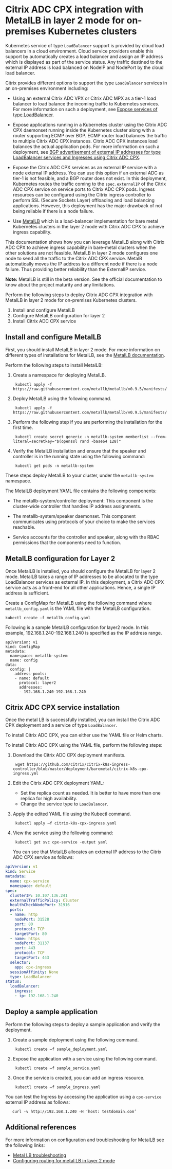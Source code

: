 # Citrix ADC CPX integration with MetalLB in layer 2 mode for on-premises Kubernetes clusters  

Kubernetes service of type `LoadBalancer` support is provided by cloud load balancers in a cloud environment. Cloud service providers enable this support by automatically creates a load balancer and assign an IP address which is displayed as part of the service status. Any traffic destined to the external IP address is load balanced on NodeIP and NodePort by the cloud load balancer.

Citrix provides different options to support the type `LoadBalancer` services in an on-premises environment including:

- Using an external Citrix ADC VPX or Citrix ADC MPX as a tier-1 load balancer to load balance the incoming traffic to Kubernetes services.
For more information on such a deployment, see [Expose services of type LoadBalancer](https://developer-docs.citrix.com/projects/citrix-k8s-ingress-controller/en/latest/network/type_loadbalancer/).

- Expose applications running in a Kubernetes cluster using the Citrix ADC CPX daemonset running inside the Kubernetes cluster along with a router supporting ECMP over BGP. ECMP router load balances the traffic to multiple Citrix ADC CPX instances. Citrix ADC CPX instances load balances the actual application pods. For more information on such a deployment, see [BGP advertisement of external IP addresses for type LoadBalancer services and Ingresses using Citrix ADC CPX](https://developer-docs.citrix.com/projects/citrix-k8s-ingress-controller/en/latest/configure/cpx-service-type-lb/).

- Expose the Citrix ADC CPX services as an external IP service with a node external IP address. You can use this option if an external ADC as tier-1 is not feasible, and a BGP router does not exist. In this deployment, Kubernetes routes the traffic coming to the `spec.externalIP` of the Citrix ADC CPX service on service ports to Citrix ADC CPX pods. Ingress resources can be configured using the Citrix ingress controller to perform SSL (Secure Sockets Layer) offloading and load balancing applications. However, this deployment has the major drawback of not being reliable if there is a node failure.  

- Use [MetalLB](https://metallb.universe.tf/) which is a load-balancer implementation for bare metal Kubernetes clusters in the layer 2 mode with Citrix ADC CPX to achieve ingress capability.

This documentation shows how you can leverage MetalLB along with Citrix ADC CPX to achieve ingress capability in bare-metal clusters when the other solutions are not feasible. MetalLB in layer 2 mode configures one node to send all the traffic to the Citrix ADC CPX service. MetalB automatically moves the IP address to a different node if there is a node failure. Thus providing better reliability than the ExternalIP service.

**Note:** MetalLB is still in the beta version. See the official documentation to know about the project maturity and any limitations.

Perform the following steps to deploy Citrix ADC CPX integration with MetalLB in layer 2 mode for on-premises Kubernetes clusters.

1. Install and configure MetalLB
2. Configure MetalLB configuration for layer 2
3. Install Citrix ADC CPX service

## Install and configure MetalLB

First, you should install MetalLB in layer 2 mode. For more information on different types of installations for MetalLB, see the [MetalLB documentation](https://metallb.universe.tf/installation/).

Perform the following steps to install MetalLB:

1. Create a namespace for deploying MetalLB.
   
        kubectl apply -f https://raw.githubusercontent.com/metallb/metallb/v0.9.5/manifests/namespace.yaml 

2. Deploy MetalLB using the following command.

        kubectl apply -f https://raw.githubusercontent.com/metallb/metallb/v0.9.5/manifests/metallb.yaml 

3. Perform the following step if you are performing the installation for the first time.

        kubectl create secret generic -n metallb-system memberlist --from-literal=secretkey="$(openssl rand -base64 128)" 

4. Verify the MetalLB installation and ensure that the speaker and controller is in the running state using the following command:

        kubectl get pods -n metallb-system 

These steps deploy MetalLB to your cluster, under the `metallb-system` namespace.

The MetalLB deployment YAML file contains the following components:

- The metallb-system/controller deployment: This component is the cluster-wide controller that handles IP address assignments.
  
- The metallb-system/speaker daemonset. This component communicates using protocols of your choice to make the services reachable.
  
- Service accounts for the controller and speaker, along with the RBAC permissions that the components need to function.

## MetalLB configuration for Layer 2

Once MetalLB is installed, you should configure the MetalLB for layer 2 mode. MetalLB takes a range of IP addresses to be allocated to the type LoadBalancer services as external IP. In this deployment, a Citrix ADC CPX service acts as a front-end for all other applications. Hence, a single IP address is sufficient.

Create a ConfigMap for MetalLB using the following command where `metallb_config.yaml` is the YAML file with the MetalLB configuration.  

    kubectl create –f metallb_config.yaml 

Following is a sample MetalLB configuration for layer2 mode. In this example, 192.168.1.240-192.168.1.240 is specified as the IP address range.

```
apiVersion: v1 
kind: ConfigMap 
metadata: 
  namespace: metallb-system 
  name: config 
data: 
  config: | 
    address-pools: 
    - name: default 
      protocol: layer2 
      addresses: 
      - 192.168.1.240-192.168.1.240 
```

## Citrix ADC CPX service installation

Once the metal LB is successfully installed, you can install the Citrix ADC CPX deployment and a service of type `LoadBalancer`.

To install Citrix ADC CPX, you can either use the YAML file or Helm charts.

To install Citrix ADC CPX using the YAML file, perform the following steps:

1. Download the Citrix ADC CPX deployment manifests.

        wget https://github.com/citrix/citrix-k8s-ingress-controller/blob/master/deployment/baremetal/citrix-k8s-cpx-ingress.yml 

2. Edit the Citrix ADC CPX deployment YAML:

    - Set the replica count as needed. It is better to have more than one replica for high availability.
    -  Change the service type to `LoadBalancer`.  

3. Apply the edited YAML file using the Kubectl command.
        
        kubectl apply –f citrix-k8s-cpx-ingress.yaml 


4. View the service using the following command:


        kubectl get svc cpx-service -output yaml

    You can see that MetalLB allocates an external IP address to the Citrix ADC CPX service as follows:

```yml
apiVersion: v1 
kind: Service 
metadata: 
  name: cpx-service 
  namespace: default 
spec: 
  clusterIP: 10.107.136.241 
  externalTrafficPolicy: Cluster 
  healthCheckNodePort: 31916 
  ports: 
  - name: http 
    nodePort: 31528 
    port: 80 
    protocol: TCP 
    targetPort: 80 
  - name: https 
    nodePort: 31137 
    port: 443 
    protocol: TCP 
    targetPort: 443 
  selector: 
    app: cpx-ingress 
  sessionAffinity: None 
  type: LoadBalancer 
status: 
  loadBalancer: 
    ingress: 
    - ip: 192.168.1.240 
 ```

## Deploy a sample application

Perform the following steps to deploy a sample application and verify the deployment.

1. Create a sample deployment using the following command.

        kubectl create –f sample_deployment.yaml
 
2. Expose the application with a service using the following command.

        kubectl create –f sample_service.yaml  

3. Once the service is created, you can add an ingress resource.

        kubectl create –f sample_ingress.yaml  

You can test the Ingress by accessing the application using a `cpx-service` external IP address as follows:

       curl -v http://192.168.1.240 -H ‘host: testdomain.com’ 

## Additional references

For more information on configuration and troubleshooting for MetalLB see the following links:

- [Metal LB troubleshooting](https://metallb.universe.tf/configuration/troubleshooting/)
- [Configuring routing for metal LB in layer 2 mode](https://itnext.io/configuring-routing-for-metallb-in-l2-mode-7ea26e19219e)
